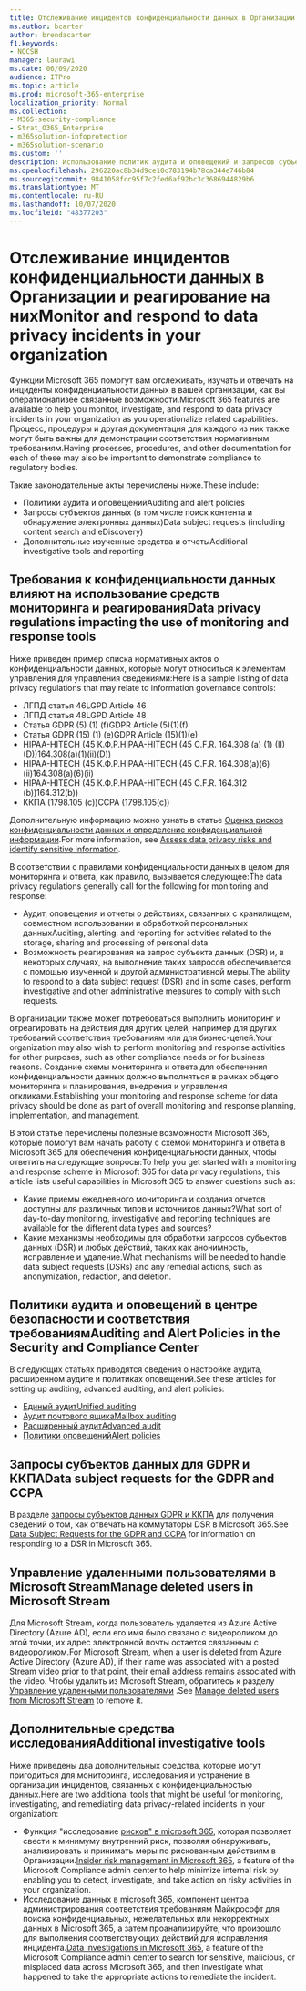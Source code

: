 ```yaml
---
title: Отслеживание инцидентов конфиденциальности данных в Организации и реагирование на них
ms.author: bcarter
author: brendacarter
f1.keywords:
- NOCSH
manager: laurawi
ms.date: 06/09/2020
audience: ITPro
ms.topic: article
ms.prod: microsoft-365-enterprise
localization_priority: Normal
ms.collection:
- M365-security-compliance
- Strat_O365_Enterprise
- m365solution-infoprotection
- m365solution-scenario
ms.custom: ''
description: Использование политик аудита и оповещений и запросов субъектов данных для отслеживания инцидентов персональных данных и реагирования на них.
ms.openlocfilehash: 296220ac8b34d9ce10c783194b78ca344e746b84
ms.sourcegitcommit: 9841058fcc95f7c2fed6af92bc3c3686944829b6
ms.translationtype: MT
ms.contentlocale: ru-RU
ms.lasthandoff: 10/07/2020
ms.locfileid: "48377203"
---
```

# <a name="monitor-and-respond-to-data-privacy-incidents-in-your-organization"></a><span data-ttu-id="965f5-103">Отслеживание инцидентов конфиденциальности данных в Организации и реагирование на них</span><span class="sxs-lookup"><span data-stu-id="965f5-103">Monitor and respond to data privacy incidents in your organization</span></span>

<span data-ttu-id="965f5-104">Функции Microsoft 365 помогут вам отслеживать, изучать и отвечать на инциденты конфиденциальности данных в вашей организации, как вы оператионализее связанные возможности.</span><span class="sxs-lookup"><span data-stu-id="965f5-104">Microsoft 365 features are available to help you monitor, investigate, and respond to data privacy incidents in your organization as you operationalize related capabilities.</span></span> <span data-ttu-id="965f5-105">Процесс, процедуры и другая документация для каждого из них также могут быть важны для демонстрации соответствия нормативным требованиям.</span><span class="sxs-lookup"><span data-stu-id="965f5-105">Having processes, procedures, and other documentation for each of these may also be important to demonstrate compliance to regulatory bodies.</span></span>

<span data-ttu-id="965f5-106">Такие законодательные акты перечислены ниже.</span><span class="sxs-lookup"><span data-stu-id="965f5-106">These include:</span></span> 

- <span data-ttu-id="965f5-107">Политики аудита и оповещений</span><span class="sxs-lookup"><span data-stu-id="965f5-107">Auditing and alert policies</span></span>
- <span data-ttu-id="965f5-108">Запросы субъектов данных (в том числе поиск контента и обнаружение электронных данных)</span><span class="sxs-lookup"><span data-stu-id="965f5-108">Data subject requests (including content search and eDiscovery)</span></span>
- <span data-ttu-id="965f5-109">Дополнительные изученные средства и отчеты</span><span class="sxs-lookup"><span data-stu-id="965f5-109">Additional investigative tools and reporting</span></span>

## <a name="data-privacy-regulations-impacting-the-use-of-monitoring-and-response-tools"></a><span data-ttu-id="965f5-110">Требования к конфиденциальности данных влияют на использование средств мониторинга и реагирования</span><span class="sxs-lookup"><span data-stu-id="965f5-110">Data privacy regulations impacting the use of monitoring and response tools</span></span>

<span data-ttu-id="965f5-111">Ниже приведен пример списка нормативных актов о конфиденциальности данных, которые могут относиться к элементам управления для управления сведениями:</span><span class="sxs-lookup"><span data-stu-id="965f5-111">Here is a sample listing of data privacy regulations that may relate to information governance controls:</span></span>

- <span data-ttu-id="965f5-112">ЛГПД статья 46</span><span class="sxs-lookup"><span data-stu-id="965f5-112">LGPD Article 46</span></span>
- <span data-ttu-id="965f5-113">ЛГПД статья 48</span><span class="sxs-lookup"><span data-stu-id="965f5-113">LGPD Article 48</span></span>
- <span data-ttu-id="965f5-114">Статья GDPR (5) (1) (f)</span><span class="sxs-lookup"><span data-stu-id="965f5-114">GDPR Article (5)(1)(f)</span></span>
- <span data-ttu-id="965f5-115">Статья GDPR (15) (1) (e)</span><span class="sxs-lookup"><span data-stu-id="965f5-115">GDPR Article (15)(1)(e)</span></span>
- <span data-ttu-id="965f5-116">HIPAA-HITECH (45 К.Ф.Р.</span><span class="sxs-lookup"><span data-stu-id="965f5-116">HIPAA-HITECH (45 C.F.R.</span></span> <span data-ttu-id="965f5-117">164.308 (a) (1) (II) (D))</span><span class="sxs-lookup"><span data-stu-id="965f5-117">164.308(a)(1)(ii)(D))</span></span>
- <span data-ttu-id="965f5-118">HIPAA-HITECH (45 К.Ф.Р.</span><span class="sxs-lookup"><span data-stu-id="965f5-118">HIPAA-HITECH (45 C.F.R.</span></span> <span data-ttu-id="965f5-119">164.308(a)(6)(ii)</span><span class="sxs-lookup"><span data-stu-id="965f5-119">164.308(a)(6)(ii)</span></span>
- <span data-ttu-id="965f5-120">HIPAA-HITECH (45 К.Ф.Р.</span><span class="sxs-lookup"><span data-stu-id="965f5-120">HIPAA-HITECH (45 C.F.R.</span></span> <span data-ttu-id="965f5-121">164.312 (b))</span><span class="sxs-lookup"><span data-stu-id="965f5-121">164.312(b))</span></span>
- <span data-ttu-id="965f5-122">ККПА (1798.105 (c))</span><span class="sxs-lookup"><span data-stu-id="965f5-122">CCPA (1798.105(c))</span></span>

<span data-ttu-id="965f5-123">Дополнительную информацию можно узнать в статье [Оценка рисков конфиденциальности данных и определение конфиденциальной информации](information-protection-deploy-assess.md).</span><span class="sxs-lookup"><span data-stu-id="965f5-123">For more information, see [Assess data privacy risks and identify sensitive information](information-protection-deploy-assess.md).</span></span>

<span data-ttu-id="965f5-124">В соответствии с правилами конфиденциальности данных в целом для мониторинга и ответа, как правило, вызывается следующее:</span><span class="sxs-lookup"><span data-stu-id="965f5-124">The data privacy regulations generally call for the following for monitoring and response:</span></span>

- <span data-ttu-id="965f5-125">Аудит, оповещения и отчеты о действиях, связанных с хранилищем, совместном использовании и обработкой персональных данных</span><span class="sxs-lookup"><span data-stu-id="965f5-125">Auditing, alerting, and reporting for activities related to the storage, sharing and processing of personal data</span></span>
- <span data-ttu-id="965f5-126">Возможность реагирования на запрос субъекта данных (DSR) и, в некоторых случаях, на выполнение таких запросов обеспечивается с помощью изученной и другой административной меры.</span><span class="sxs-lookup"><span data-stu-id="965f5-126">The ability to respond to a data subject request (DSR) and in some cases, perform investigative and other administrative measures to comply with such requests.</span></span>

<span data-ttu-id="965f5-127">В организации также может потребоваться выполнить мониторинг и отреагировать на действия для других целей, например для других требований соответствия требованиям или для бизнес-целей.</span><span class="sxs-lookup"><span data-stu-id="965f5-127">Your organization may also wish to perform monitoring and response activities for other purposes, such as other compliance needs or for business reasons.</span></span> <span data-ttu-id="965f5-128">Создание схемы мониторинга и ответа для обеспечения конфиденциальности данных должно выполняться в рамках общего мониторинга и планирования, внедрения и управления откликами.</span><span class="sxs-lookup"><span data-stu-id="965f5-128">Establishing your monitoring and response scheme for data privacy should be done as part of overall monitoring and response planning, implementation, and management.</span></span>

<span data-ttu-id="965f5-129">В этой статье перечислены полезные возможности Microsoft 365, которые помогут вам начать работу с схемой мониторинга и ответа в Microsoft 365 для обеспечения конфиденциальности данных, чтобы ответить на следующие вопросы:</span><span class="sxs-lookup"><span data-stu-id="965f5-129">To help you get started with a monitoring and response scheme in Microsoft 365 for data privacy regulations, this article lists useful capabilities in Microsoft 365 to answer questions such as:</span></span> 

- <span data-ttu-id="965f5-130">Какие приемы ежедневного мониторинга и создания отчетов доступны для различных типов и источников данных?</span><span class="sxs-lookup"><span data-stu-id="965f5-130">What sort of day-to-day monitoring, investigative and reporting techniques are available for the different data types and sources?</span></span>
- <span data-ttu-id="965f5-131">Какие механизмы необходимы для обработки запросов субъектов данных (DSR) и любых действий, таких как анонимность, исправление и удаление.</span><span class="sxs-lookup"><span data-stu-id="965f5-131">What mechanisms will be needed to handle data subject requests (DSRs) and any remedial actions, such as anonymization, redaction, and deletion.</span></span>

## <a name="auditing-and-alert-policies-in-the-security-and-compliance-center"></a><span data-ttu-id="965f5-132">Политики аудита и оповещений в центре безопасности и соответствия требованиям</span><span class="sxs-lookup"><span data-stu-id="965f5-132">Auditing and Alert Policies in the Security and Compliance Center</span></span>

<span data-ttu-id="965f5-133">В следующих статьях приводятся сведения о настройке аудита, расширенном аудите и политиках оповещений.</span><span class="sxs-lookup"><span data-stu-id="965f5-133">See these articles for setting up auditing, advanced auditing, and alert policies:</span></span>

- [<span data-ttu-id="965f5-134">Единый аудит</span><span class="sxs-lookup"><span data-stu-id="965f5-134">Unified auditing</span></span>](../compliance/search-the-audit-log-in-security-and-compliance.md)
- [<span data-ttu-id="965f5-135">Аудит почтового ящика</span><span class="sxs-lookup"><span data-stu-id="965f5-135">Mailbox auditing</span></span>](../compliance/enable-mailbox-auditing.md)
- [<span data-ttu-id="965f5-136">Расширенный аудит</span><span class="sxs-lookup"><span data-stu-id="965f5-136">Advanced audit</span></span>](../compliance/advanced-audit.md)
- [<span data-ttu-id="965f5-137">Политики оповещений</span><span class="sxs-lookup"><span data-stu-id="965f5-137">Alert policies</span></span>](../compliance/alert-policies.md)

## <a name="data-subject-requests-for-the-gdpr-and-ccpa"></a><span data-ttu-id="965f5-138">Запросы субъектов данных для GDPR и ККПА</span><span class="sxs-lookup"><span data-stu-id="965f5-138">Data subject requests for the GDPR and CCPA</span></span>

<span data-ttu-id="965f5-139">В разделе [запросы субъектов данных GDPR и ККПА](../compliance/gdpr-dsr-office365.md) для получения сведений о том, как отвечать на коммутаторы DSR в Microsoft 365.</span><span class="sxs-lookup"><span data-stu-id="965f5-139">See [Data Subject Requests for the GDPR and CCPA](../compliance/gdpr-dsr-office365.md) for information on responding to a DSR in Microsoft 365.</span></span>

## <a name="manage-deleted-users-in-microsoft-stream"></a><span data-ttu-id="965f5-140">Управление удаленными пользователями в Microsoft Stream</span><span class="sxs-lookup"><span data-stu-id="965f5-140">Manage deleted users in Microsoft Stream</span></span>

<span data-ttu-id="965f5-141">Для Microsoft Stream, когда пользователь удаляется из Azure Active Directory (Azure AD), если его имя было связано с видеороликом до этой точки, их адрес электронной почты остается связанным с видеороликом.</span><span class="sxs-lookup"><span data-stu-id="965f5-141">For Microsoft Stream, when a user is deleted from Azure Active Directory (Azure AD), if their name was associated with a posted Stream video prior to that point, their email address remains associated with the video.</span></span> <span data-ttu-id="965f5-142">Чтобы удалить из Microsoft Stream, обратитесь к разделу [Управление удаленными пользователями](https://docs.microsoft.com/stream/managing-deleted-users) .</span><span class="sxs-lookup"><span data-stu-id="965f5-142">See [Manage deleted users from Microsoft Stream](https://docs.microsoft.com/stream/managing-deleted-users) to remove it.</span></span>

## <a name="additional-investigative-tools"></a><span data-ttu-id="965f5-143">Дополнительные средства исследования</span><span class="sxs-lookup"><span data-stu-id="965f5-143">Additional investigative tools</span></span>

<span data-ttu-id="965f5-144">Ниже приведены два дополнительных средства, которые могут пригодиться для мониторинга, исследования и устранение в организации инцидентов, связанных с конфиденциальностью данных.</span><span class="sxs-lookup"><span data-stu-id="965f5-144">Here are two additional tools that might be useful for monitoring, investigating, and remediating data privacy-related incidents in your organization:</span></span>

- <span data-ttu-id="965f5-145">Функция "исследование [рисков" в microsoft 365](../compliance/insider-risk-management.md), которая позволяет свести к минимуму внутренний риск, позволяя обнаруживать, анализировать и принимать меры по рискованным действиям в Организации.</span><span class="sxs-lookup"><span data-stu-id="965f5-145">[Insider risk management in Microsoft 365](../compliance/insider-risk-management.md), a feature of the Microsoft Compliance admin center to help minimize internal risk by enabling you to detect, investigate, and take action on risky activities in your organization.</span></span>
- <span data-ttu-id="965f5-146">Исследование [данных в microsoft 365](../compliance/overview-data-investigations.md), компонент центра администрирования соответствия требованиям Майкрософт для поиска конфиденциальных, нежелательных или некорректных данных в Microsoft 365, а затем проанализируйте, что произошло для выполнения соответствующих действий для исправления инцидента.</span><span class="sxs-lookup"><span data-stu-id="965f5-146">[Data investigations in Microsoft 365](../compliance/overview-data-investigations.md), a feature of the Microsoft Compliance admin center to search for sensitive, malicious, or misplaced data across Microsoft 365, and then investigate what happened to take the appropriate actions to remediate the incident.</span></span>
